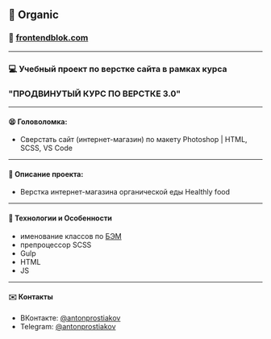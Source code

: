## :pushpin: Organic

### :link: [frontendblok.com](https://frontendblok.com/)
___
### :computer: Учебный проект по верстке сайта в рамках курса 
### "ПРОДВИНУТЫЙ КУРС ПО ВЕРСТКЕ 3.0" 
___
#### :tired_face: Головоломка:

- Сверстать сайт (интернет-магазин) по макету Photoshop | HTML, SCSS, VS Code
___
#### :memo: Описание проекта: 

- Верстка интернет-магазина органической еды Healthly food
___ 
#### :rocket: Технологии и Особенности

* именование классов по [БЭМ](https://ru.bem.info/)
* препроцессор SCSS
* Gulp 
* HTML 
* JS

___
#### :envelope: Контакты
* ВКонтакте: [@antonprostiakov](https://vk.com/tony7_the_human)
* Telegram: [@antonprostiakov](https://t.me/Tony7_The_Human)
